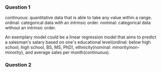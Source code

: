 ### Question 1
continuous: quantitative data that is able to take any value within a range.
ordinal: categorical data with an intrinsic order.
nominal: categorical data without an intrinsic order.

An exemplary model could be a linear regression model that aims to predict a salesman's salary based on one's educational level(ordinal: below high school, 
high school, BS, MS, PhD), ethnicity(nominal: minority/non-minority), and average sales per month(continuous).

### Question 2
